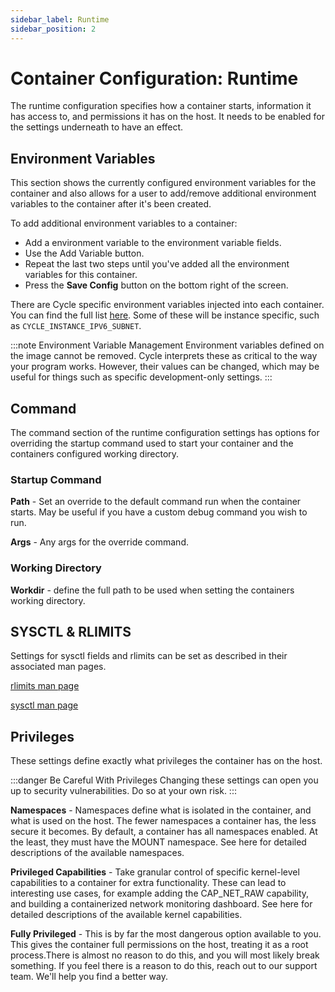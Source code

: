 ```yaml
---
sidebar_label: Runtime
sidebar_position: 2
---
```


# Container Configuration: Runtime
The runtime configuration specifies how a container starts, information it has access to, and permissions it has on the host. It needs to be enabled for the settings underneath to have an effect.

## Environment Variables
This section shows the currently configured environment variables for the container and also allows for a user to add/remove additional environment variables to the container after it's been created.

To add additional environment variables to a container:

* Add a environment variable to the environment variable fields.
* Use the Add Variable button.
* Repeat the last two steps until you've added all the environment variables for this container.
* Press the **Save Config** button on the bottom right of the screen.

There are Cycle specific environment variables injected into each container. You can find the full list [here](https://docs.cycle.io/docs/containers/integrations/environment-varibales). Some of these will be instance specific, such as `CYCLE_INSTANCE_IPV6_SUBNET`.

:::note Environment Variable Management
Environment variables defined on the image cannot be removed. Cycle interprets these as critical to the way your program works. However, their values can be changed, which may be useful for things such as specific development-only settings. 
:::

## Command
The command section of the runtime configuration settings has options for overriding the startup command used to start your container and the containers configured working directory.

### Startup Command
**Path** - Set an override to the default command run when the container starts. May be useful if you have a custom debug command you wish to run.

**Args** - Any args for the override command.

### Working Directory
**Workdir** - define the full path to be used when setting the containers working directory.  

## SYSCTL & RLIMITS
Settings for sysctl fields and rlimits can be set as described in their associated man pages.

[rlimits man page](https://man7.org/linux/man-pages/man2/getrlimit.2.html)

[sysctl man page](https://man7.org/linux/man-pages/man8/sysctl.8.html)



## Privileges
These settings define exactly what privileges the container has on the host.

:::danger  Be Careful With Privileges
Changing these settings can open you up to security vulnerabilities. Do so at your own risk.
:::

**Namespaces** - Namespaces define what is isolated in the container, and what is used on the host. The fewer namespaces a container has, the less secure it becomes. By default, a container has all namespaces enabled. At the least, they must have the MOUNT namespace. See here for detailed descriptions of the available namespaces.


**Privileged Capabilities** - Take granular control of specific kernel-level capabilities to a container for extra functionality. These can lead to interesting use cases, for example adding the CAP_NET_RAW capability, and building a containerized network monitoring dashboard. See here for detailed descriptions of the available kernel capabilities.

**Fully Privileged** - This is by far the most dangerous option available to you. This gives the container full permissions on the host, treating it as a root process.There is almost no reason to do this, and you will most likely break something. If you feel there is a reason to do this, reach out to our support team. We'll help you find a better way.


